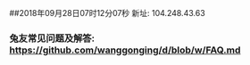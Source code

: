 ##2018年09月28日07时12分07秒 新址: 104.248.43.63
### 兔友常见问题及解答: https://github.com/wanggonging/d/blob/w/FAQ.md
